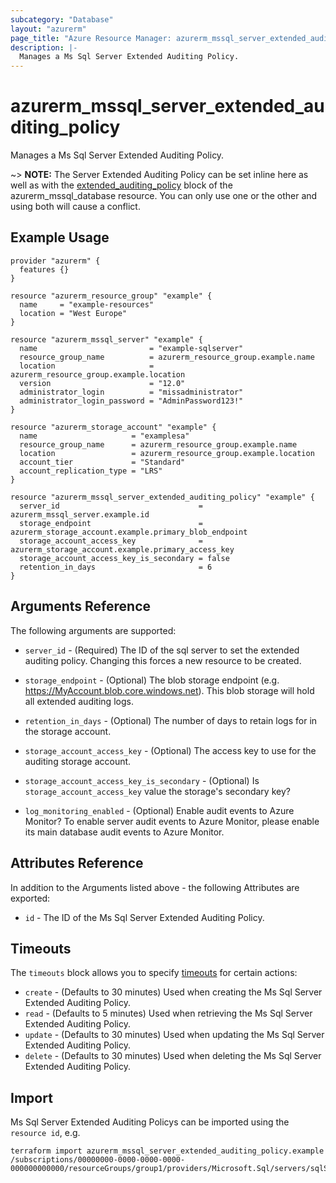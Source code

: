 ```yaml
---
subcategory: "Database"
layout: "azurerm"
page_title: "Azure Resource Manager: azurerm_mssql_server_extended_auditing_policy"
description: |-
  Manages a Ms Sql Server Extended Auditing Policy.
---
```


# azurerm_mssql_server_extended_auditing_policy

Manages a Ms Sql Server Extended Auditing Policy.

~> **NOTE:** The Server Extended Auditing Policy can be set inline here as well as with the [extended_auditing_policy](extended_auditing_policy.html) block of the azurerm_mssql_database resource. You can only use one or the other and using both will cause a conflict.

## Example Usage

```hcl
provider "azurerm" {
  features {}
}

resource "azurerm_resource_group" "example" {
  name     = "example-resources"
  location = "West Europe"
}

resource "azurerm_mssql_server" "example" {
  name                         = "example-sqlserver"
  resource_group_name          = azurerm_resource_group.example.name
  location                     = azurerm_resource_group.example.location
  version                      = "12.0"
  administrator_login          = "missadministrator"
  administrator_login_password = "AdminPassword123!"
}

resource "azurerm_storage_account" "example" {
  name                     = "examplesa"
  resource_group_name      = azurerm_resource_group.example.name
  location                 = azurerm_resource_group.example.location
  account_tier             = "Standard"
  account_replication_type = "LRS"
}

resource "azurerm_mssql_server_extended_auditing_policy" "example" {
  server_id                               = azurerm_mssql_server.example.id
  storage_endpoint                        = azurerm_storage_account.example.primary_blob_endpoint
  storage_account_access_key              = azurerm_storage_account.example.primary_access_key
  storage_account_access_key_is_secondary = false
  retention_in_days                       = 6
}
```

## Arguments Reference

The following arguments are supported:

* `server_id` - (Required) The ID of the sql server to set the extended auditing policy. Changing this forces a new resource to be created.

* `storage_endpoint` - (Optional) The blob storage endpoint (e.g. https://MyAccount.blob.core.windows.net). This blob storage will hold all extended auditing logs.

* `retention_in_days` - (Optional) The number of days to retain logs for in the storage account.

* `storage_account_access_key` - (Optional) The access key to use for the auditing storage account.

* `storage_account_access_key_is_secondary` - (Optional) Is `storage_account_access_key` value the storage's secondary key?

* `log_monitoring_enabled` - (Optional) Enable audit events to Azure Monitor? To enable server audit events to Azure Monitor, please enable its main database audit events to Azure Monitor.

## Attributes Reference

In addition to the Arguments listed above - the following Attributes are exported: 

* `id` - The ID of the Ms Sql Server Extended Auditing Policy.

## Timeouts

The `timeouts` block allows you to specify [timeouts](https://www.terraform.io/docs/configuration/resources.html#timeouts) for certain actions:

* `create` - (Defaults to 30 minutes) Used when creating the Ms Sql Server Extended Auditing Policy.
* `read` - (Defaults to 5 minutes) Used when retrieving the Ms Sql Server Extended Auditing Policy.
* `update` - (Defaults to 30 minutes) Used when updating the Ms Sql Server Extended Auditing Policy.
* `delete` - (Defaults to 30 minutes) Used when deleting the Ms Sql Server Extended Auditing Policy.

## Import

Ms Sql Server Extended Auditing Policys can be imported using the `resource id`, e.g.

```shell
terraform import azurerm_mssql_server_extended_auditing_policy.example /subscriptions/00000000-0000-0000-0000-000000000000/resourceGroups/group1/providers/Microsoft.Sql/servers/sqlServer1/extendedAuditingSettings/default
```
